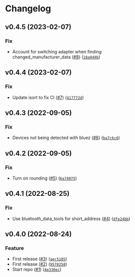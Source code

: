 # Changelog

<!--next-version-placeholder-->

## v0.4.5 (2023-02-07)
### Fix
* Account for switching adapter when finding changed_manufacturer_data ([#8](https://github.com/Bluetooth-Devices/thermopro-ble/issues/8)) ([`18a949b`](https://github.com/Bluetooth-Devices/thermopro-ble/commit/18a949bbccc3efdaf584440ad092baec4b938f9f))

## v0.4.4 (2023-02-07)
### Fix
* Update isort to fix CI ([#7](https://github.com/Bluetooth-Devices/thermopro-ble/issues/7)) ([`417772d`](https://github.com/Bluetooth-Devices/thermopro-ble/commit/417772db2d6f79e7fe5cc9dfa52d3d4b394282da))

## v0.4.3 (2022-09-05)
### Fix
* Devices not being detected with bluez ([#6](https://github.com/Bluetooth-Devices/thermopro-ble/issues/6)) ([`ba7c6c6`](https://github.com/Bluetooth-Devices/thermopro-ble/commit/ba7c6c66f977fcc589ddfa264b5122f563f021c1))

## v0.4.2 (2022-09-05)
### Fix
* Turn on rounding ([#5](https://github.com/Bluetooth-Devices/thermopro-ble/issues/5)) ([`6a74075`](https://github.com/Bluetooth-Devices/thermopro-ble/commit/6a740754d5128c6cf8ead4d214ecafd3ec03de5e))

## v0.4.1 (2022-08-25)
### Fix
* Use bluetooth_data_tools for short_address ([#4](https://github.com/Bluetooth-Devices/thermopro-ble/issues/4)) ([`dfe24bb`](https://github.com/Bluetooth-Devices/thermopro-ble/commit/dfe24bb7291c0ebd6ad606d9b0c30e126aea4650))

## v0.4.0 (2022-08-24)
### Feature
* First release ([#3](https://github.com/Bluetooth-Devices/thermopro-ble/issues/3)) ([`aec5185`](https://github.com/Bluetooth-Devices/thermopro-ble/commit/aec518597fdeecdd10368da386bf488a8c1197c6))
* First release ([#2](https://github.com/Bluetooth-Devices/thermopro-ble/issues/2)) ([`9578258`](https://github.com/Bluetooth-Devices/thermopro-ble/commit/95782588e2b7ddfb8a7b5b5455d5d1308e6e66b2))
* Start repo ([#1](https://github.com/Bluetooth-Devices/thermopro-ble/issues/1)) ([`4e330ec`](https://github.com/Bluetooth-Devices/thermopro-ble/commit/4e330ecf573b3e15a81edc8bdcb95c318e6b6d98))

